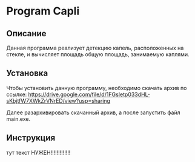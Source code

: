 # Program Capli
## Описание
Данная программа реализует детекцию капель, расположенных на стекле, и вычисляет площадь общую площадь, занимаемую каплями.

## Установка
Чтобы установить данную программу, необходимо скачать архив по ссылке:
https://drive.google.com/file/d/1FGsIetp033dHL-sKbjtfW7XWkZrVNrED/view?usp=sharing

Далее разархивировать скачанный архив, а после запустить файл main.exe.

## Инструкция
тут текст НУЖЕН!!!!!!!!!!!!!
